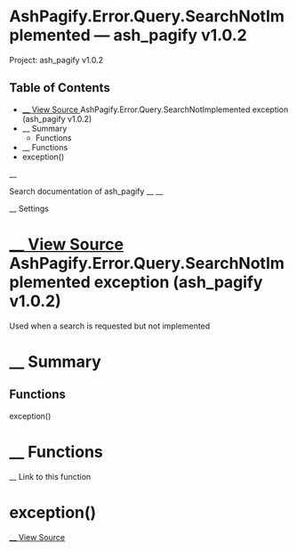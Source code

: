 # AshPagify.Error.Query.SearchNotImplemented — ash_pagify v1.0.2

Project: ash_pagify v1.0.2

## Table of Contents

- [ __ View Source ](external_link) AshPagify.Error.Query.SearchNotImplemented exception (ash_pagify v1.0.2)
- __ Summary
  - Functions
- __ Functions
- exception()

__

Search documentation of ash_pagify __ __

__ Settings

#  [ __ View Source ](external_link) AshPagify.Error.Query.SearchNotImplemented exception (ash_pagify v1.0.2)

Used when a search is requested but not implemented

#  __ Summary

##  Functions

exception()

#  __ Functions

__ Link to this function

# exception()

[ __ View Source ](external_link)
